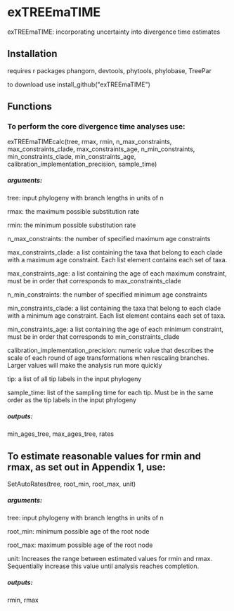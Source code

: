 # exTREEmaTIME
exTREEmaTIME: incorporating uncertainty into divergence time estimates

## Installation

requires r packages phangorn, devtools, phytools, phylobase, TreePar

to download use install_github("exTREEmaTIME")

## Functions

### To perform the core divergence time analyses use:

exTREEmaTIMEcalc(tree, rmax, rmin, n_max_constraints, max_constraints_clade, max_constraints_age, n_min_constraints, min_constraints_clade, min_constraints_age, calibration_implementation_precision, sample_time)

##### arguments:

tree: input phylogeny with branch lengths in units of n

rmax: the maximum possible substitution rate

rmin: the minimum possible substitution rate

n_max_constraints: the number of specified maximum age constraints

max_constraints_clade: a list containing the taxa that belong to each clade with a maximum age constraint. Each list element contains each set of taxa.

max_constraints_age: a list containing the age of each maximum constraint, must be in order that corresponds to max_constraints_clade

n_min_constraints: the number of specified minimum age constraints

min_constraints_clade: a list containing the taxa that belong to each clade with a minimum age constraint. Each list element contains each set of taxa.

min_constraints_age: a list containing the age of each minimum constraint, must be in order that corresponds to min_constraints_clade

calibration_implementation_precision: numeric value that describes the scale of each round of age transformations when rescaling branches. Larger values will make the analysis run more quickly

tip: a list of all tip labels in the input phylogeny

sample_time: list of the sampling time for each tip. Must be in the same order as the tip labels in the input phylogeny

##### outputs:

min_ages_tree, max_ages_tree, rates


## To estimate reasonable values for rmin and rmax, as set out in Appendix 1, use:

SetAutoRates(tree, root_min, root_max, unit)

##### arguments:

tree: input phylogeny with branch lengths in units of n

root_min: minimum possible age of the root node

root_max: maximum possible age of the root node

unit: Increases the range between estimated values for rmin and rmax. Sequentially increase this value until analysis reaches completion.

##### outputs:

rmin, rmax
 

